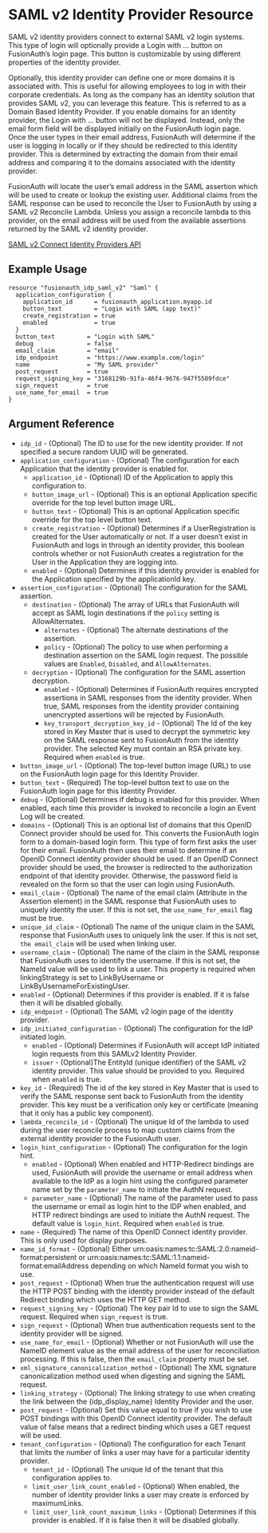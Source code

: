 # SAML v2 Identity Provider Resource

SAML v2 identity providers connect to external SAML v2 login systems. This type of login will optionally provide a Login with …​ button on FusionAuth’s login page. This button is customizable by using different properties of the identity provider.

Optionally, this identity provider can define one or more domains it is associated with. This is useful for allowing employees to log in with their corporate credentials. As long as the company has an identity solution that provides SAML v2, you can leverage this feature. This is referred to as a Domain Based Identity Provider. If you enable domains for an identity provider, the Login with …​ button will not be displayed. Instead, only the email form field will be displayed initially on the FusionAuth login page. Once the user types in their email address, FusionAuth will determine if the user is logging in locally or if they should be redirected to this identity provider. This is determined by extracting the domain from their email address and comparing it to the domains associated with the identity provider.

FusionAuth will locate the user’s email address in the SAML assertion which will be used to create or lookup the existing user. Additional claims from the SAML response can be used to reconcile the User to FusionAuth by using a SAML v2 Reconcile Lambda. Unless you assign a reconcile lambda to this provider, on the email address will be used from the available assertions returned by the SAML v2 identity provider.

[SAML v2 Connect Identity Providers API](https://fusionauth.io/docs/v1/tech/apis/identity-providers/samlv2/)

## Example Usage

```hcl
resource "fusionauth_idp_saml_v2" "Saml" {
  application_configuration {
    application_id      = fusionauth_application.myapp.id
    button_text         = "Login with SAML (app text)"
    create_registration = true
    enabled             = true
  }
  button_text         = "Login with SAML"
  debug               = false
  email_claim         = "email"
  idp_endpoint        = "https://www.example.com/login"
  name                = "My SAML provider"
  post_request        = true
  request_signing_key = "3168129b-91fa-46f4-9676-947f5509fdce"
  sign_request        = true
  use_name_for_email  = true
}
```

## Argument Reference

* `idp_id` - (Optional) The ID to use for the new identity provider. If not specified a secure random UUID will be generated.
* `application_configuration` - (Optional) The configuration for each Application that the identity provider is enabled for.
  * `application_id` - (Optional) ID of the Application to apply this configuration to.
  * `button_image_url` - (Optional) This is an optional Application specific override for the top level button image URL.
  * `button_text` - (Optional) This is an optional Application specific override for the top level button text.
  * `create_registration` - (Optional) Determines if a UserRegistration is created for the User automatically or not. If a user doesn’t exist in FusionAuth and logs in through an identity provider, this boolean controls whether or not FusionAuth creates a registration for the User in the Application they are logging into.
  * `enabled` - (Optional) Determines if this identity provider is enabled for the Application specified by the applicationId key.
* `assertion_configuration` - (Optional) The configuration for the SAML assertion.
  * `destination` - (Optional) The array of URLs that FusionAuth will accept as SAML login destinations if the `policy` setting is AllowAlternates.
    * `alternates` - (Optional) The alternate destinations of the assertion.
    * `policy` - (Optional) The policy to use when performing a destination assertion on the SAML login request. The possible values are `Enabled`, `Disabled`, and `AllowAlternates`.
  * `decryption` - (Optional) The configuration for the SAML assertion decryption.
    * `enabled` - (Optional) Determines if FusionAuth requires encrypted assertions in SAML responses from the identity provider. When true, SAML responses from the identity provider containing unencrypted assertions will be rejected by FusionAuth.
    * `key_transport_decryption_key_id` - (Optional) The Id of the key stored in Key Master that is used to decrypt the symmetric key on the SAML response sent to FusionAuth from the identity provider. The selected Key must contain an RSA private key. Required when `enabled` is true.
* `button_image_url` - (Optional) The top-level button image (URL) to use on the FusionAuth login page for this Identity Provider.
* `button_text` - (Required) The top-level button text to use on the FusionAuth login page for this Identity Provider.
* `debug` - (Optional) Determines if debug is enabled for this provider. When enabled, each time this provider is invoked to reconcile a login an Event Log will be created.
* `domains` - (Optional) This is an optional list of domains that this OpenID Connect provider should be used for. This converts the FusionAuth login form to a domain-based login form. This type of form first asks the user for their email. FusionAuth then uses their email to determine if an OpenID Connect identity provider should be used. If an OpenID Connect provider should be used, the browser is redirected to the authorization endpoint of that identity provider. Otherwise, the password field is revealed on the form so that the user can login using FusionAuth.
* `email_claim` - (Optional) The name of the email claim (Attribute in the Assertion element) in the SAML response that FusionAuth uses to uniquely identity the user. If this is not set, the `use_name_for_email` flag must be true.
* `unique_id_claim` - (Optional) The name of the unique claim in the SAML response that FusionAuth uses to uniquely link the user. If this is not set, `the email_claim` will be used when linking user.
* `username_claim` - (Optional) The name of the claim in the SAML response that FusionAuth uses to identify the username. If this is not set, the NameId value will be used to link a user. This property is required when linkingStrategy is set to LinkByUsername or LinkByUsernameForExistingUser.
* `enabled` - (Optional) Determines if this provider is enabled. If it is false then it will be disabled globally.
* `idp_endpoint` - (Optional) The SAML v2 login page of the identity provider.
* `idp_initiated_configuration` - (Optional) The configuration for the IdP initiated login.
  * `enabled` - (Optional) Determines if FusionAuth will accept IdP initiated login requests from this SAMLv2 Identity Provider.
  * `issuer` - (Optional)The EntityId (unique identifier) of the SAML v2 identity provider. This value should be provided to you. Required when `enabled` is true.
* `key_id` - (Required) The id of the key stored in Key Master that is used to verify the SAML response sent back to FusionAuth from the identity provider. This key must be a verification only key or certificate (meaning that it only has a public key component).
* `lambda_reconcile_id` - (Optional) The unique Id of the lambda to used during the user reconcile process to map custom claims from the external identity provider to the FusionAuth user.
* `login_hint_configuration` - (Optional) The configuration for the login hint.
  * `enabled` - (Optional) When enabled and HTTP-Redirect bindings are used, FusionAuth will provide the username or email address when available to the IdP as a login hint using the configured parameter name set by the `parameter_name` to initiate the AuthN request.
  * `parameter_name` - (Optional) The name of the parameter used to pass the username or email as login hint to the IDP when enabled, and HTTP redirect bindings are used to initiate the AuthN request. The default value is `login_hint`. Required when `enabled` is true.
* `name` - (Required) The name of this OpenID Connect identity provider. This is only used for display purposes.
* `name_id_format` - (Optional) Either urn:oasis:names:tc:SAML:2.0:nameid-format:persistent or urn:oasis:names:tc:SAML:1.1:nameid-format:emailAddress depending on which NameId format you wish to use.
* `post_request` - (Optional) When true the authentication request will use the HTTP POST binding with the identity provider instead of the default Redirect binding which uses the HTTP GET method.
* `request_signing_key` - (Optional) The key pair Id to use to sign the SAML request. Required when `sign_request` is true.
* `sign_request` - (Optional) When true authentication requests sent to the identity provider will be signed.
* `use_name_for_email` - (Optional) Whether or not FusionAuth will use the NameID element value as the email address of the user for reconciliation processing. If this is false, then the `email_claim` property must be set.
* `xml_signature_canonicalization_method` - (Optional) The XML signature canonicalization method used when digesting and signing the SAML request.
* `linking_strategy` - (Optional) The linking strategy to use when creating the link between the {idp_display_name} Identity Provider and the user.
* `post_request` - (Optional) Set this value equal to true if you wish to use POST bindings with this OpenID Connect identity provider. The default value of false means that a redirect binding which uses a GET request will be used.
* `tenant_configuration` - (Optional) The configuration for each Tenant that limits the number of links a user may have for a particular identity provider.
  * `tenant_id` - (Optional) The unique Id of the tenant that this configuration applies to.
  * `limit_user_link_count_enabled` - (Optional) When enabled, the number of identity provider links a user may create is enforced by maximumLinks.
  * `limit_user_link_count_maximum_links` - (Optional) Determines if this provider is enabled. If it is false then it will be disabled globally.
